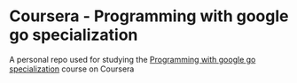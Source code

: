 # Coursera - Programming with google go specialization

A personal repo used for studying the [Programming with google go specialization](https://github.com/px1099/coursera-programming-with-google-go-specialization.git) course on Coursera
